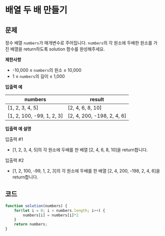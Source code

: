 # 배열 두 배 만들기

## **문제**

정수 배열 `numbers`가 매개변수로 주어집니다. `numbers`의 각 원소에 두배한 원소를 가진 배열을 return하도록 solution 함수를 완성해주세요.



**제한사항**

* \-10,000 ≤ `numbers`의 원소 ≤ 10,000
* 1 ≤ `numbers`의 길이 ≤ 1,000



**입출력 예**

| numbers                    | result                      |
| -------------------------- | --------------------------- |
| \[1, 2, 3, 4, 5]           | \[2, 4, 6, 8, 10]           |
| \[1, 2, 100, -99, 1, 2, 3] | \[2, 4, 200, -198, 2, 4, 6] |



**입출력 예 설명**

입출력 #1

* \[1, 2, 3, 4, 5]의 각 원소에 두배를 한 배열 \[2, 4, 6, 8, 10]을 return합니다.

입출력 #2

* \[1, 2, 100, -99, 1, 2, 3]의 각 원소에 두배를 한 배열 \[2, 4, 200, -198, 2, 4, 6]을 return합니다.



## 코드

```javascript
function solution(numbers) {
    for(let i = 0; i < numbers.length; i++) {
        numbers[i] = numbers[i]*2
    }
    return numbers;
}
```
